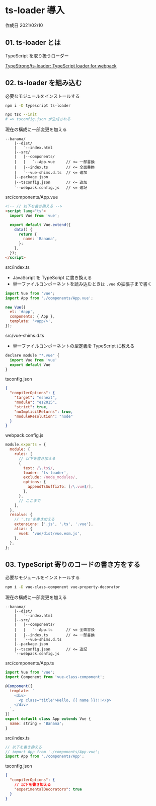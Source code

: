 # ts-loader 導入

作成日 2021/02/10

## 01. ts-loader とは

TypeScript を取り扱うローダー

[TypeStrong/ts\-loader: TypeScript loader for webpack](https://github.com/TypeStrong/ts-loader)

## 02. ts-loader を組み込む

必要なモジュールをインストールする

```bash
npm i -D typescript ts-loader

npx tsc --init
# => tsconfig.json が生成される
```

現在の構成に一部変更を加える

```text
--banana/
    |--dist/
    |   `--index.html
    |--src/
    |   |--components/
    |   |   `--App.vue     // <= 一部書換
    |   |--index.ts        // <= 全面書換
    |   `--vue-shims.d.ts  // <= 追加
    |--package.json
    |--tsconfig.json       // <= 追加
    `--webpack.config.js   // <= 追記
```

src/components/App.vue

```html
<!-- // 以下を書き換える -->
<script lang="ts">
  import Vue from 'vue';

  export default Vue.extend({
    data() {
      return {
        name: 'Banana',
      };
    },
  });
</script>
```

src/index.ts

- JavaScript を TypeScript に書き換える
- 単一ファイルコンポーネントを読み込むときは `.vue` の拡張子まで書く

```javascript
import Vue from 'vue';
import App from './components/App.vue';

new Vue({
  el: '#app',
  components: { App },
  template: '<app/>',
});
```

src/vue-shims.d.ts

- 単一ファイルコンポーネントの型定義を TypeScript に教える

```javascript
declare module "*.vue" {
  import Vue from 'vue'
  export default Vue
}
```

tsconfig.json

```json
{
  "compilerOptions": {
    "target": "esnext",
    "module": "es2015",
    "strict": true,
    "noImplicitReturns": true,
    "moduleResolution": "node"
  }
}
```

webpack.config.js

```javascript
module.exports = {
  module: {
    rules: [
      // 以下を書き加える
      {
        test: /\.ts$/,
        loader: 'ts-loader',
        exclude: /node_modules/,
        options: {
          appendTsSuffixTo: [/\.vue$/],
        },
      },
      // ここまで
    ],
  },
  resolve: {
    // '.ts'を書き加える
    extensions: ['.js', '.ts', '.vue'],
    alias: {
      vue$: 'vue/dist/vue.esm.js',
    },
  },
};
```

## 03. TypeScript 寄りのコードの書き方をする

必要なモジュールをインストールする

```bash
npm i -D vue-class-component vue-property-decorator
```

現在の構成に一部変更を加える

```text
--banana/
    |--dist/
    |   `--index.html
    |--src/
    |   |--components/
    |   |   `--App.ts      // <= 全面書換
    |   |--index.ts        // <= 一部書換
    |   `--vue-shims.d.ts
    |--package.json
    |--tsconfig.json       // <= 追記
    `--webpack.config.js
```

src/components/App.ts

```javascript
import Vue from 'vue';
import Component from 'vue-class-component';

@Component({
  template: `
    <div>
      <p class="title">Hello, {{ name }}!!!</p>
    </div>
  `,
})
export default class App extends Vue {
  name: string = 'Banana';
}
```

src/index.ts

```javascript
// 以下を書き換える
// import App from './components/App.vue';
import App from './components/App';
```

tsconfig.json

```json
{
  "compilerOptions": {
    // 以下を書き加える
    "experimentalDecorators": true
  }
}
```
